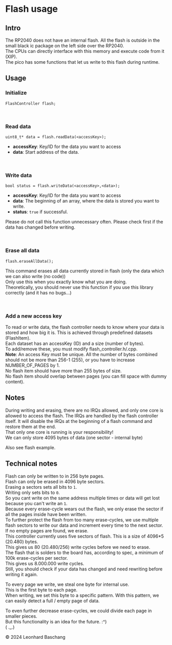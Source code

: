 # Flash usage
## Intro
The RP2040 does not have an internal flash.
All the flash is outside in the small black ic package on the left side over the RP2040.  
The CPUs can directly interface with this memory and execute code from it (XIP).  
The pico has some functions that let us write to this flash during runtime.  

## Usage
### Initialize
`FlashController flash;`

<br/>

### Read data
`uint8_t* data = flash.readData(<accessKey>);`

- **accessKey**: Key/ID for the data you want to access
- **data**: Start address of the data.

<br/>

### Write data
`bool status = flash.writeData(<accessKey>,<data>);`

- **accessKey**: Key/ID for the data you want to access
- **data**: The beginning of an array, where the data is stored you want to write.
- **status**: `true` if successful.

Please do not call this function unnecessary often.
Please check first if the data has changed before writing.

<br/>

### Erase all data
`flash.eraseAllData();`

This command erases all data currently stored in flash (only the data which we can also write (no code))  
Only use this when you exactly know what you are doing.  
Theoretically, you should never use this function if you use this library correctly (and it has no bugs...)

<br/>

### Add a new access key
To read or write data, the flash controller needs to know where your data is stored and how big it is.
This is achieved through predefined datasets (FlashItem).  
Each dataset has an accessKey (ID) and a size (number of bytes).  
To add/remove these, you must modify flash_controller.h/.cpp.  
**Note**: An access Key must be unique.
All the number of bytes combined should not be more than 256-1 (255), or you have to increase NUMBER_OF_PAGES by 1.  
No flash item should have more than 255 bytes of size.  
No flash item should overlap between pages (you can fill space with dummy content).

## Notes
During writing and erasing, there are no IRQs allowed, and only one core is allowed to access the flash.
The IRQs are handled by the flash controller itself.
It will disable the IRQs at the beginning of a flash command and restore them at the end.  
That only one core is running is your responsibility!  
We can only store 4095 bytes of data (one sector - internal byte)

Also see flash example.

## Technical notes
Flash can only be written to in 256 byte pages.  
Flash can only be erased in 4096 byte sectors.  
Erasing a sectors sets all bits to `1`.  
Writing only sets bits to `0`.  
So you cant write on the same address multiple times or data will get lost because you can't write an `1`.  
Because every erase-cycle wears out the flash, we only erase the sector if all the pages inside have been written.  
To further protect the flash from too many erase-cycles, we use multiple flash sectors to write our data and increment every time to the next sector.  
If no empty pages are found, we erase.  
This controller currently uses five sectors of flash.
This is a size of 4096*5 (20.480) bytes.  
This gives us 80 (20.480/256) write cycles before we need to erase.  
The flash that is solders to the board has, according to spec, a minimum of 100k erase-cycles per sector.  
This gives us 8.000.000 write cycles.  
Still, you should check if your data has changed and need rewriting before writing it again.

To every page we write, we steal one byte for internal use.  
This is the first byte to each page.  
When writing, we set this byte to a specific pattern.
With this pattern, we can easily detect a full / empty page of data.

To even further decrease erase-cycles, we could divide each page in smaller pieces.  
But this functionality is an idea for the future. :^)   
( ._.)


© 2024 Leonhard Baschang